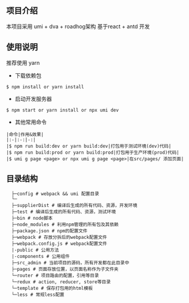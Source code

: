 ## 项目介绍
本项目采用 umi + dva + roadhog架构 基于react + antd 开发

## 使用说明
推荐使用 yarn
- 下载依赖包
```
$ npm install or yarn install
```

- 启动开发服务器
```
$ npm start or yarn install or npx umi dev
```

- 其他常用命令
```
|命令|作用&效果|
|:-|:-:|-:|
|$ npm run build:dev or yarn build:dev|打包用于测试环境(dev)代码|
|$ npm run build:prod or yarn build:prod|打包用于生产环境(prod)代码|
|$ umi g page <page> or npx umi g page <page>|在src/pages/ 添加页面|
```

## 目录结构
  ```
    ├─config # webpack && umi 配置目录
    └─
    ├─supplierDist # 编译后生成的所有代码、资源，开发环境
    ├─test # 编译后生成的所有代码、资源，测试环境
    ├─bin # node脚本
    ├─node_modules # 利用npm管理的所有包及其依赖
    ├─package.json # npm的配置文件
    ├─webpack # 存放分拆后的webpack配置文件
    ├─webpack.config.js # webpack配置文件
    |-public # 公用方法
    |-components # 公用组件
    ├─src_admin # 当前项目的源码，所有开发都在此目录中
    ├─pages # 页面存放位置，以页面名称作为子文件夹
    └─router # 项目路由的配置，引用等目录
    └─redux # action, reducer, store等目录
    └─template # 保存打包用的html模板
    └─less # 常规less配置
  ```